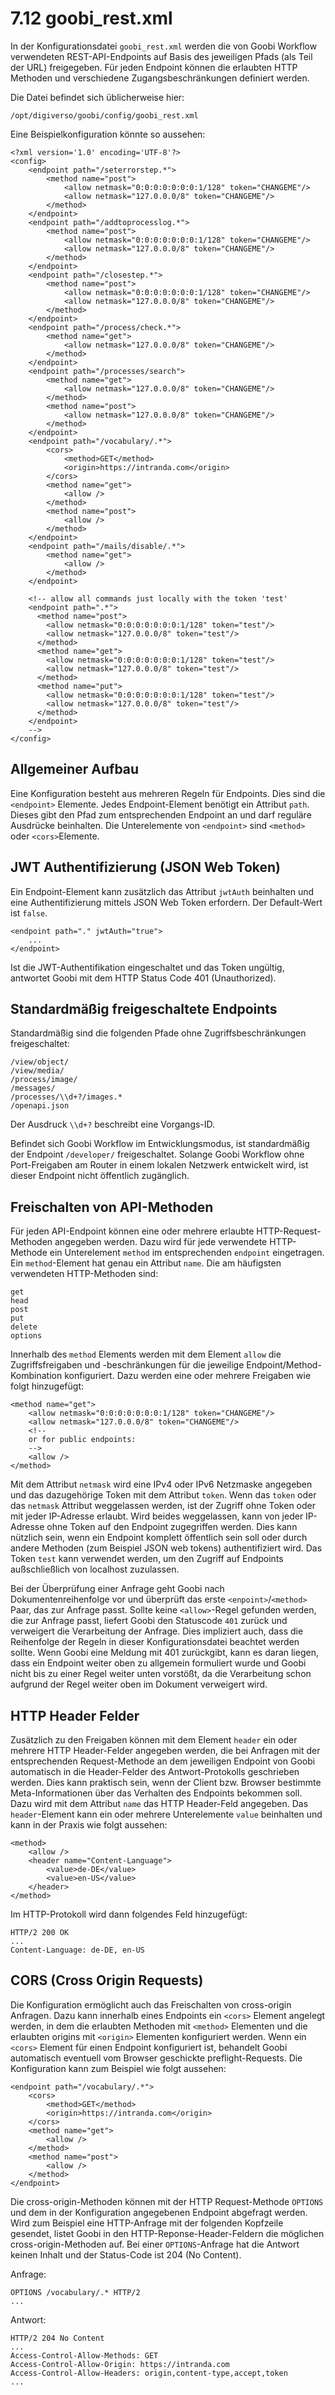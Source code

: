 # 7.12 goobi\_rest.xml

In der Konfigurationsdatei `goobi_rest.xml` werden die von Goobi Workflow verwendeten REST-API-Endpoints auf Basis des jeweiligen Pfads \(als Teil der URL\) freigegeben. Für jeden Endpoint können die erlaubten HTTP Methoden und verschiedene Zugangsbeschränkungen definiert werden.

Die Datei befindet sich üblicherweise hier:

```text
/opt/digiverso/goobi/config/goobi_rest.xml
```

Eine Beispielkonfiguration könnte so aussehen:

```markup
<?xml version='1.0' encoding='UTF-8'?>
<config>
    <endpoint path="/seterrorstep.*">
        <method name="post">
            <allow netmask="0:0:0:0:0:0:0:1/128" token="CHANGEME"/>
            <allow netmask="127.0.0.0/8" token="CHANGEME"/>
        </method>
    </endpoint>
    <endpoint path="/addtoprocesslog.*">
        <method name="post">
            <allow netmask="0:0:0:0:0:0:0:1/128" token="CHANGEME"/>
            <allow netmask="127.0.0.0/8" token="CHANGEME"/>
        </method>
    </endpoint>
    <endpoint path="/closestep.*">
        <method name="post">
            <allow netmask="0:0:0:0:0:0:0:1/128" token="CHANGEME"/>
            <allow netmask="127.0.0.0/8" token="CHANGEME"/>
        </method>
    </endpoint>
    <endpoint path="/process/check.*">
        <method name="get">
            <allow netmask="127.0.0.0/8" token="CHANGEME"/>
        </method>
    </endpoint>
    <endpoint path="/processes/search">
        <method name="get">
            <allow netmask="127.0.0.0/8" token="CHANGEME"/>
        </method>
        <method name="post">
            <allow netmask="127.0.0.0/8" token="CHANGEME"/>
        </method>
    </endpoint>
    <endpoint path="/vocabulary/.*">
        <cors>
            <method>GET</method>
            <origin>https://intranda.com</origin>               
        </cors>
        <method name="get">
            <allow />
        </method>
        <method name="post">
            <allow />
        </method>
    </endpoint>
    <endpoint path="/mails/disable/.*">
        <method name="get">
            <allow />
        </method>
    </endpoint>

    <!-- allow all commands just locally with the token 'test'
    <endpoint path=".*">
      <method name="post">
        <allow netmask="0:0:0:0:0:0:0:1/128" token="test"/>
        <allow netmask="127.0.0.0/8" token="test"/>
      </method>
      <method name="get">
        <allow netmask="0:0:0:0:0:0:0:1/128" token="test"/>
        <allow netmask="127.0.0.0/8" token="test"/>
      </method>
      <method name="put">
        <allow netmask="0:0:0:0:0:0:0:1/128" token="test"/>
        <allow netmask="127.0.0.0/8" token="test"/>
      </method>
    </endpoint>
    -->
</config>
```

## Allgemeiner Aufbau

Eine Konfiguration besteht aus mehreren Regeln für Endpoints. Dies sind die `<endpoint>` Elemente. Jedes Endpoint-Element benötigt ein Attribut `path`. Dieses gibt den Pfad zum entsprechenden Endpoint an und darf reguläre Ausdrücke beinhalten. Die Unterelemente von `<endpoint>` sind `<method>` oder `<cors>`Elemente.

## JWT Authentifizierung \(JSON Web Token\)

Ein Endpoint-Element kann zusätzlich das Attribut `jwtAuth` beinhalten und eine Authentifizierung mittels JSON Web Token erfordern. Der Default-Wert ist `false`.

```markup
<endpoint path="." jwtAuth="true">
    ...
</endpoint>
```

Ist die JWT-Authentifikation eingeschaltet und das Token ungültig, antwortet Goobi mit dem HTTP Status Code 401 \(Unauthorized\).

## Standardmäßig freigeschaltete Endpoints

Standardmäßig sind die folgenden Pfade ohne Zugriffsbeschränkungen freigeschaltet:

```
/view/object/
/view/media/
/process/image/
/messages/
/processes/\\d+?/images.*
/openapi.json
```

<!---
In dem Ausdruck für die Vorgangs-ID muss genau ein Backslash in der GUI zu sehen sein. Dieses escaped das 'd'.
-->

Der Ausdruck `\\d+?` beschreibt eine Vorgangs-ID.

Befindet sich Goobi Workflow im Entwicklungsmodus, ist standardmäßig der Endpoint `/developer/` freigeschaltet. Solange Goobi Workflow ohne Port-Freigaben am Router in einem lokalen Netzwerk entwickelt wird, ist dieser Endpoint nicht öffentlich zugänglich.

## Freischalten von API-Methoden

Für jeden API-Endpoint können eine oder mehrere erlaubte HTTP-Request-Methoden angegeben werden. Dazu wird für jede verwendete HTTP-Methode ein Unterelement `method` im entsprechenden `endpoint` eingetragen. Ein `method`-Element hat genau ein Attribut `name`. Die am häufigsten verwendeten HTTP-Methoden sind:

```
get
head
post
put
delete
options
```

Innerhalb des `method` Elements werden mit dem Element `allow` die Zugriffsfreigaben und -beschränkungen für die jeweilige Endpoint/Method-Kombination konfiguriert. Dazu werden eine oder mehrere Freigaben wie folgt hinzugefügt:

```markup
<method name="get">
    <allow netmask="0:0:0:0:0:0:0:1/128" token="CHANGEME"/>
    <allow netmask="127.0.0.0/8" token="CHANGEME"/>
    <!--
    or for public endpoints:
    -->
    <allow />
</method>
```

Mit dem Attribut `netmask` wird eine IPv4 oder IPv6 Netzmaske angegeben und das dazugehörige Token mit dem Attribut `token`. Wenn das `token` oder das `netmask` Attribut weggelassen werden, ist der Zugriff ohne Token oder mit jeder IP-Adresse erlaubt. Wird beides weggelassen, kann von jeder IP-Adresse ohne Token auf den Endpoint zugegriffen werden. Dies kann nützlich sein, wenn ein Endpoint komplett öffentlich sein soll oder durch andere Methoden \(zum Beispiel JSON web tokens\) authentifiziert wird. Das Token `test` kann verwendet werden, um den Zugriff auf Endpoints außschließlich von localhost zuzulassen.

Bei der Überprüfung einer Anfrage geht Goobi nach Dokumentenreihenfolge vor und überprüft das erste `<enpoint>`/`<method>` Paar, das zur Anfrage passt. Sollte keine `<allow>`-Regel gefunden werden, die zur Anfrage passt, liefert Goobi den Statuscode `401` zurück und verweigert die Verarbeitung der Anfrage. Dies impliziert auch, dass die Reihenfolge der Regeln in dieser Konfigurationsdatei beachtet werden sollte. Wenn Goobi eine Meldung mit 401 zurückgibt, kann es daran liegen, dass ein Endpoint weiter oben zu allgemein formuliert wurde und Goobi nicht bis zu einer Regel weiter unten vorstößt, da die Verarbeitung schon aufgrund der Regel weiter oben im Dokument verweigert wird.

## HTTP Header Felder

Zusätzlich zu den Freigaben können mit dem Element `header` ein oder mehrere HTTP Header-Felder angegeben werden, die bei Anfragen mit der entsprechenden Request-Methode an dem jeweiligen Endpoint von Goobi automatisch in die Header-Felder des Antwort-Protokolls geschrieben werden. Dies kann praktisch sein, wenn der Client bzw. Browser bestimmte Meta-Informationen über das Verhalten des Endpoints bekommen soll. Dazu wird mit dem Attribut `name` das HTTP Header-Feld angegeben. Das `header`-Element kann ein oder mehrere Unterelemente `value` beinhalten und kann in der Praxis wie folgt aussehen:

```markup
<method>
    <allow />
    <header name="Content-Language">
    	<value>de-DE</value>
    	<value>en-US</value>
    </header>
</method>
```

Im HTTP-Protokoll wird dann folgendes Feld hinzugefügt:

```
HTTP/2 200 OK
...
Content-Language: de-DE, en-US
```

## CORS \(Cross Origin Requests\)

Die Konfiguration ermöglicht auch das Freischalten von cross-origin Anfragen. Dazu kann innerhalb eines Endpoints ein `<cors>` Element angelegt werden, in dem die erlaubten Methoden mit `<method>` Elementen und die erlaubten origins mit `<origin>` Elementen konfiguriert werden. Wenn ein `<cors>` Element für einen Endpoint konfiguriert ist, behandelt Goobi automatisch eventuell vom Browser geschickte preflight-Requests. Die Konfiguration kann zum Beispiel wie folgt aussehen:

```markup
<endpoint path="/vocabulary/.*">
    <cors>
        <method>GET</method>
        <origin>https://intranda.com</origin>               
    </cors>
    <method name="get">
        <allow />
    </method>
    <method name="post">
        <allow />
    </method>
</endpoint>
```

Die cross-origin-Methoden können mit der HTTP Request-Methode `OPTIONS` und dem in der Konfiguration angegebenen Endpoint abgefragt werden. Wird zum Beispiel eine HTTP-Anfrage mit der folgenden Kopfzeile gesendet, listet Goobi in den HTTP-Reponse-Header-Feldern die möglichen cross-origin-Methoden auf. Bei einer `OPTIONS`-Anfrage hat die Antwort keinen Inhalt und der Status-Code ist 204 \(No Content\).

Anfrage:
```
OPTIONS /vocabulary/.* HTTP/2
...
```

Antwort:
```
HTTP/2 204 No Content
...
Access-Control-Allow-Methods: GET
Access-Control-Allow-Origin: https://intranda.com
Access-Control-Allow-Headers: origin,content-type,accept,token
...
```
